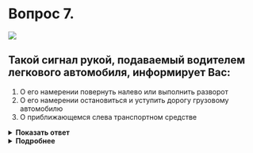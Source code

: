 # Вопрос 7.

![](https://s.drom.ru/i24227/pdd/tickets/2016/1542608712.jpg)

## Такой сигнал рукой, подаваемый водителем легкового автомобиля, информирует Вас:

1. О его намерении повернуть налево или выполнить разворот
2. О его намерении остановиться и уступить дорогу грузовому автомобилю
3. О приближающемся слева транспортном средстве

<details>
<summary><b>Показать ответ</b></summary>
Правильный ответ: 1
</details>
<details>
<summary><b>Подробнее</b></summary>
Сигналу левого поворота (разворота) соответствует вытянутая в сторону левая рука (как в данной ситуации), либо правая, вытянутая в сторону и согнутая в локте под прямым углом вверх.
(Пункт 8.1 ПДД)
</details>